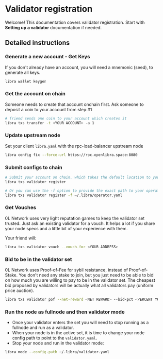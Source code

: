 # Validator registration

Welcome! This documentation covers validator registration. Start with **Setting up a validator** documentation if needed.

## Detailed instructions

### Generate a new account - Get Keys
If you don't already have an account, you will need a mnemonic (seed), to generate all keys.

``` bash
libra wallet keygen
```

### Get the account on chain
Someone needs to create that account onchain first.
Ask someone to deposit a coin to your account from step #1

``` bash
# friend sends one coin to your account which creates it
libra txs transfer -t <YOUR ACCOUNT> -a 1
```

### Update upstream node
Set your client `libra.yaml` with the rpc-load-balancer upstream node
``` bash
libra config fix --force-url https://rpc.openlibra.space:8080
```

### Submit configs to chain

``` bash
# Submit your account on chain, which takes the default location to your ~/.libra/operator.yaml
libra txs validator register

# Or you can use the -f option to provide the exact path to your operator.yaml file
libra txs validator register -f ~/.libra/operator.yaml
```


### Get Vouches
0L Network uses very light reputation games to keep the validator set trusted.
Just ask an existing validator for a vouch. It helps a lot if you share your node specs and a little bit of your experience with them.

Your friend will:
``` bash
libra txs validator vouch --vouch-for <YOUR ADDRESS>
```

### Bid to be in the validator set
0L Network uses Proof-of-Fee for sybil resistance, instead of Proof-of-Stake. You don't need any stake to join, but you just need to be able to bid on how much you are willing to pay to be in the validator set. The cheapest bid proposed by validators will be actually what all validators pay (uniform price auction).
``` bash
libra txs validator pof --net-reward <NET REWARD> --bid-pct <PERCENT YOU PAY> --epoch-expiry <WHEN EXPIRES>
```

### Run the node as fullnode and then validator mode
- Once your validator enters the set you will need to stop running as a fullnode and run as a validator. 
- When your node is in the active set, it is time to change your node config path to point to the `validator.yaml`.
- Stop your node and run in the validator mode:
``` bash
libra node --config-path ~/.libra/validator.yaml
```
